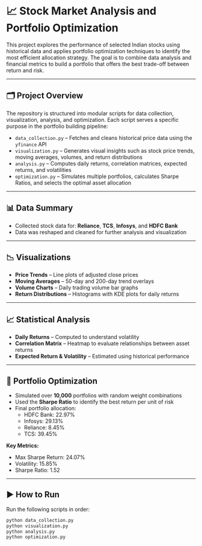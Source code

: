 # 📈 Stock Market Analysis and Portfolio Optimization

This project explores the performance of selected Indian stocks using historical data and applies portfolio optimization techniques to identify the most efficient allocation strategy. The goal is to combine data analysis and financial metrics to build a portfolio that offers the best trade-off between return and risk.

---

## 🗂️ Project Overview

The repository is structured into modular scripts for data collection, visualization, analysis, and optimization. Each script serves a specific purpose in the portfolio building pipeline:

- `data_collection.py` – Fetches and cleans historical price data using the `yfinance` API  
- `visualization.py` – Generates visual insights such as stock price trends, moving averages, volumes, and return distributions  
- `analysis.py` – Computes daily returns, correlation matrices, expected returns, and volatilities  
- `optimization.py` – Simulates multiple portfolios, calculates Sharpe Ratios, and selects the optimal asset allocation  

---

## 📊 Data Summary

- Collected stock data for: **Reliance**, **TCS**, **Infosys**, and **HDFC Bank**  
- Data was reshaped and cleaned for further analysis and visualization

---

## 📉 Visualizations

- **Price Trends** – Line plots of adjusted close prices  
- **Moving Averages** – 50-day and 200-day trend overlays  
- **Volume Charts** – Daily trading volume bar graphs  
- **Return Distributions** – Histograms with KDE plots for daily returns

---

## 📈 Statistical Analysis

- **Daily Returns** – Computed to understand volatility  
- **Correlation Matrix** – Heatmap to evaluate relationships between asset returns  
- **Expected Return & Volatility** – Estimated using historical performance

---

## 🧠 Portfolio Optimization

- Simulated over **10,000** portfolios with random weight combinations  
- Used the **Sharpe Ratio** to identify the best return per unit of risk  
- Final portfolio allocation:
  - HDFC Bank: 22.97%  
  - Infosys: 29.13%  
  - Reliance: 8.45%  
  - TCS: 39.45%

**Key Metrics:**
- Max Sharpe Return: 24.07%  
- Volatility: 15.85%  
- Sharpe Ratio: 1.52  

---

## ▶️ How to Run

Run the following scripts in order:

```bash
python data_collection.py  
python visualization.py  
python analysis.py  
python optimization.py  
